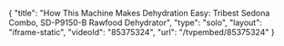 {
    "title": "How This Machine Makes Dehydration Easy: Tribest Sedona Combo, SD-P9150-B Rawfood Dehydrator",
    "type": "solo",
    "layout": "iframe-static",
    "videoId": "85375324",
    "url": "\/tvpembed\/85375324"
}